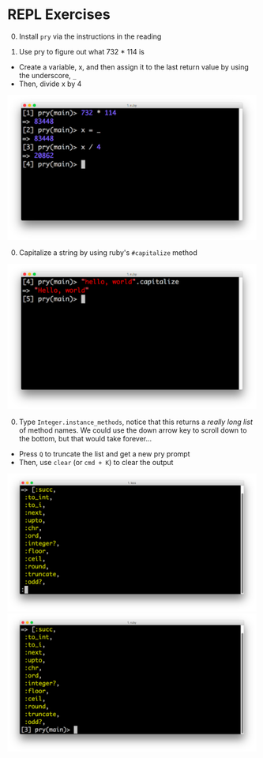 # REPL Exercises

0. Install `pry` via the instructions in the reading

0. Use pry to figure out what 732 * 114 is
  * Create a variable, x, and then assign it to the last return value by using the underscore, `_`
  * Then, divide x by 4

![Math Demo](./assets/repl/demo_math.png)

0. Capitalize a string by using ruby's `#capitalize` method

![Capitalize Demo](./assets/repl/demo_capitalize.png)

0. Type `Integer.instance_methods`, notice that this returns a *really long list* of method names. We could use the down arrow key to scroll down to the bottom, but that would take forever...
  * Press `Q` to truncate the list and get a new pry prompt
  * Then, use `clear` (or `cmd + K`) to clear the output

![Long List Demo](./assets/repl/demo_list.png)
![Truncated List Demo](./assets/repl/demo_truncated_list.png)
